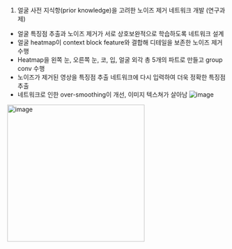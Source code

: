 1. 얼굴 사전 지식항(prior knowledge)을 고려한 노이즈 제거 네트워크 개발 (연구과제)

-	얼굴 특징점 추출과 노이즈 제거가 서로 상호보완적으로 학습하도록 네트워크 설계
-	얼굴 heatmap이 context block feature와 결합해 디테일을 보존한 노이즈 제거 수행
-	Heatmap을 왼쪽 눈, 오른쪽 눈, 코, 입, 얼굴 외각 총 5개의 파트로 만들고 group conv 수행
- 노이즈가 제거된 영상을 특징점 추출 네트워크에 다시 입력하여 더욱 정확한 특징점 추출
-	네트워크로 인한 over-smoothing이 개선, 이미지 텍스쳐가 살아남
![image](https://user-images.githubusercontent.com/83903071/204169286-1120d503-92a8-44a2-9c93-9b3200dbb3d5.png)
<img width="315" alt="image" src="https://user-images.githubusercontent.com/83903071/204169336-c6976b2f-677d-4b3c-a3d7-f499256d62ef.png">

